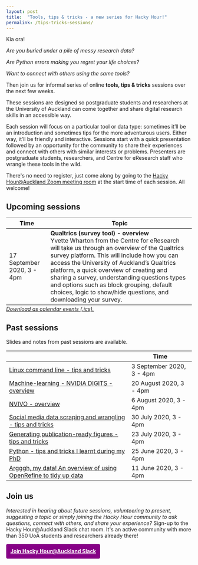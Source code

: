 ```yaml
---
layout: post
title:  "Tools, tips & tricks - a new series for Hacky Hour!"
permalink: /tips-tricks-sessions/
---
```


Kia ora!

*Are you buried under a pile of messy research data?*

*Are Python errors making you regret your life choices?*

*Want to connect with others using the same tools?*

Then join us for informal series of online **tools, tips & tricks** sessions over the next few weeks.

These sessions are designed so postgraduate students and researchers at the University of Auckland can come together and share digital research skills in an accessible way.

Each session will focus on a particular tool or data type: sometimes it’ll be an introduction and sometimes tips for the more adventurous users. Either way, it’ll be friendly and interactive. Sessions start with a quick presentation followed by an opportunity for the community to share their experiences and connect with others with similar interests or problems. Presenters are postgraduate students, researchers, and Centre for eResearch staff who wrangle these tools in the wild. 

There's no need to register, just come along by going to the [Hacky Hour@Auckland Zoom meeting room](https://auckland.zoom.us/j/9328250646) at the start time of each session. All welcome! 

## Upcoming sessions

|Time                 | Topic                                                            | 
|----------------------|------------------------------------------------------------------|
| 17 September 2020, 3 - 4pm| **Qualtrics (survey tool) - overview**<br>Yvette Wharton from the Centre for eResearch will take us through an overview of the Qualtrics survey platform. This will include how you can access the University of Auckland’s Qualtrics platform, a quick overview of creating and sharing a survey, understanding questions types and options such as block grouping, default choices, logic to show/hide questions, and downloading your survey.                               |

<p style="margin-top:-1em;margin-bottom:2em;"><em><a href="{{site.baseurl}}/static/tips-tricks-sessions.ics">Download as calendar events (.ics).</a></em></p>

## Past sessions
Slides and notes from past sessions are available.

|                                                                  | Time                 |
|------------------------------------------------------------------|----------------------|
| [Linux command line - tips and tricks]({{site.baseurl}}/static/tipstricks/Linux_command_line_introduction.pdf)    | 3 September 2020, 3 - 4pm |
| [Machine-learning - NVIDIA DIGITS - overview]({{site.baseurl}}/static/tipstricks/HackyHour%20ML.pdf)                      | 20 August 2020, 3 - 4pm|
| [NVIVO - overview]({{site.baseurl}}/static/tipstricks/20200806%20Nvivo2.pdf)| 6 August 2020, 3 - 4pm|
| [Social media data scraping and wrangling - tips and tricks]({{site.baseurl}}/static/tipstricks/Social%20media%20data%20-%20tips%20and%20tricks.pdf)      | 30 July 2020, 3 - 4pm |
| [Generating publication-ready figures - tips and tricks]({{site.baseurl}}/static/tipstricks/HackyHour%20-%20Publication%20Ready%20Figures.pdf)           | 23 July 2020, 3 - 4pm|
|[Python - tips and tricks I learnt during my PhD]({{site.baseurl}}/static/tipstricks/HackyHour%20-%20Python%20Tips%20&%20Tricks.pdf)                | 25 June 2020, 3 - 4pm|
|[Argggh, my data! An overview of using OpenRefine to tidy up data]({{site.baseurl}}/static/tipstricks/2020-06-11-OpenRefine-intro-YW.pptx.pdf)| 11 June 2020, 3 - 4pm|

## Join us

_Interested in hearing about future sessions, volunteering to present, suggesting a topic or simply joining the Hacky Hour community to ask questions, connect with others, and share your experience?_ Sign-up to the Hacky Hour@Auckland Slack chat room. It's an active community with more than 350 UoA students and researchers already there!

<a href="https://join.slack.com/t/uoacer/shared_invite/zt-enicnt85-LeufP7kQxPL0r1L2r3MxvQ" style="border: 1px solid purple;padding: 0.75em;display: inline-block;background-color: #860086;color: white;font-weight: bolder;border-radius: 4px;">Join Hacky Hour@Auckland Slack</a>
